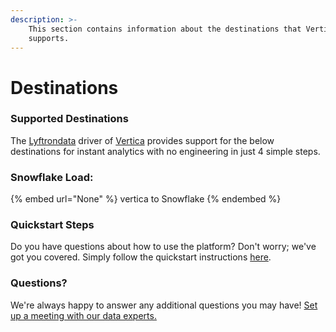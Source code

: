 ```yaml
---
description: >-
    This section contains information about the destinations that Vertica
    supports.
---
```


# Destinations

### Supported Destinations

The [Lyftrondata](https://www.lyftrondata.com/) driver of [Vertica](None) provides support for the below destinations for instant analytics with no engineering in just 4 simple steps.

### Snowflake Load:

{% embed url="None" %}
vertica to Snowflake
{% endembed %}

### Quickstart Steps

Do you have questions about how to use the platform? Don't worry; we've got you covered. Simply follow the quickstart instructions [here](README.md).

### Questions? <a href="#questions" id="questions"></a>

We're always happy to answer any additional questions you may have! [Set up a meeting with our data experts.](https://www.lyftrondata.com/book-a-meeting/)
